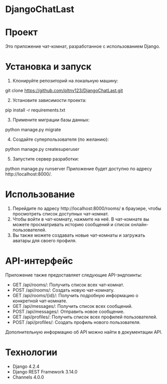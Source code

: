 # DjangoChatLast

# Проект
Это приложение чат-комнат, разработанное с использованием Django.

# Установка и запуск
1. Клонируйте репозиторий на локальную машину:

git clone https://github.com/pltnv123/DjangoChatLast.git

2. Установите зависимости проекта:

pip install -r requirements.txt

3. Примените миграции базы данных:

python manage.py migrate

4. Создайте суперпользователя (по желанию):

python manage.py createsuperuser

5. Запустите сервер разработки:

python manage.py runserver
Приложение будет доступно по адресу http://localhost:8000/.

# Использование
1. Перейдите по адресу http://localhost:8000/rooms/ в браузере, чтобы просмотреть список доступных чат-комнат.
2. Чтобы войти в чат-комнату, нажмите на неё. В чат-комнате вы можете просматривать историю сообщений и список онлайн-пользователей.
3. Вы также можете создавать новые чат-комнаты и загружать аватары для своего профиля.

# API-интерфейс
Приложение также предоставляет следующие API-эндпоинты:

* GET /api/rooms/: Получить список всех чат-комнат.
* POST /api/rooms/: Создать новую чат-комнату.
* GET /api/rooms/{id}/: Получить подробную информацию о конкретной чат-комнате.
* GET /api/messages/: Получить список всех сообщений.
* POST /api/messages/: Отправить новое сообщение.
* GET /api/profiles/: Получить список всех профилей пользователей.
* POST /api/profiles/: Создать профиль нового пользователя.

Дополнительную информацию об API можно найти в документации API.

# Технологии
* Django 4.2.4
* Django REST Framework 3.14.0
* Channels 4.0.0
